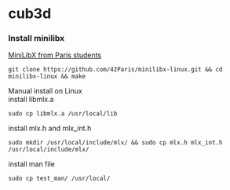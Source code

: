 # cub3d

### Install minilibx
[MiniLibX from Paris students](https://github.com/42Paris/minilibx-linux)  
```
git clone https://github.com/42Paris/minilibx-linux.git && cd minilibx-linux && make
```
Manual install on Linux  
install libmlx.a
```
sudo cp libmlx.a /usr/local/lib 
```
install mlx.h and mlx_int.h
```
sudo mkdir /usr/local/include/mlx/ && sudo cp mlx.h mlx_int.h /usr/local/include/mlx/
```
install man file
```
sudo cp test_man/ /usr/local/
```
